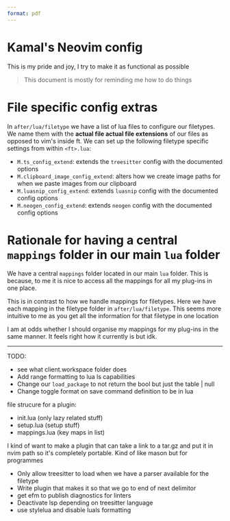 ```yaml
---
format: pdf
---
```


# Kamal's Neovim config

This is my pride and joy, I try to make it as functional as
possible

> This document is mostly for reminding me how to do things

# File specific config extras

In `after/lua/filetype` we have a list of lua files to configure our filetypes.
We name them with the **actual file actual file extensions** of our files as
opposed to vim's inside ft. We can set up the following filetype specific
settings from within `<ft>.lua`:

- `M.ts_config_extend`: extends the `treesitter` config with the documented
  options
- `M.clipboard_image_config_extend`: alters how we create image paths for when
  we paste images from our clipboard
- `M.luasnip_config_extend`: extends `luasnip` config with the documented config
  options
- `M.neogen_config_extend`: extends `neogen` config with the documented config
  options

# Rationale for having a central `mappings` folder in our main `lua` folder

We have a central `mappings` folder located in our main `lua` folder. This is
because, to me it is nice to access all the mappings for all my plug-ins in one
place.

This is in contrast to how we handle mappings for filetypes. Here we have each
mapping in the filetype folder in `after/lua/filetype`. This seems more
intuitive to me as you get all the information for that filetype in one location

I am at odds whether I should organise my mappings for my plug-ins in the same
manner. It feels right how it currently is but idk.

---

TODO:

- see what client.workspace folder does
- Add range formatting to lua ls capabilities 
- Change our `load_package` to not return the bool but just the table | null
- Change toggle format on save command definition to be in lua

file strucure for a plugin:

- init.lua (only lazy related stuff)
- setup.lua (setup stuff)
- mappings.lua (key maps in list)

I kind of want to make a plugin that can take a link to a tar.gz and put it in
nvim path so it's completely portable. Kind of like mason but for programmes

- Only allow treesitter to load when we have a parser available for the filetype
- Write plugin that makes it so that we go to end of next delimitor
- get efm to publish diagnostics for linters
- Deactivate lsp depending on treesitter language
- use stylelua and disable luals formatting

